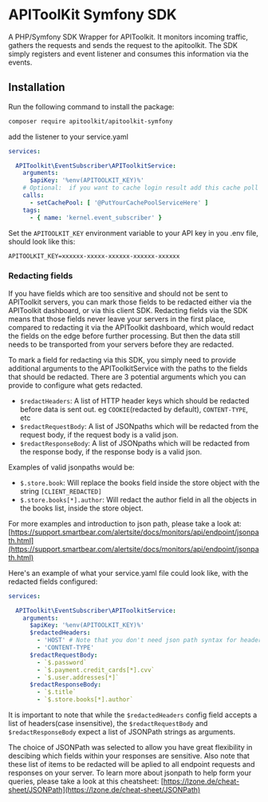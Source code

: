 # APIToolKit Symfony SDK

A PHP/Symfony SDK Wrapper for APIToolkit. It monitors incoming traffic, gathers the requests and sends the request to
the apitoolkit. The SDK simply registers and event listener and consumes this information via the events.

## Installation

Run the following command to install the package:

``` bash
composer require apitoolkit/apitoolkit-symfony
```

add the listener to your service.yaml

```yaml
services:

  APIToolkit\EventSubscriber\APIToolkitService:
    arguments:
      $apiKey: '%env(APITOOLKIT_KEY)%'
    # Optional:  if you want to cache login result add this cache poll instance via setter injection
    calls:
      - setCachePool: [ '@PutYourCachePoolServiceHere' ]
    tags:
      - { name: 'kernel.event_subscriber' }

```

Set the `APITOOLKIT_KEY` environment variable to your API key in you .env file, should look like this:

```
APITOOLKIT_KEY=xxxxxx-xxxxx-xxxxxx-xxxxxx-xxxxxx
```

### Redacting fields
If you have fields which are too sensitive and should not be sent to APIToolkit servers, you can mark those fields to be redacted either via the APIToolkit dashboard, or via this client SDK. Redacting fields via the SDK means that those fields never leave your servers in the first place, compared to redacting it via the APIToolkit dashboard, which would redact the fields on the edge before further processing. But then the data still needs to be transported from your servers before they are redacted. 

To mark a field for redacting via this SDK, you simply need to provide additional arguments to the APIToolkitService with the paths to the fields that should be redacted. 
There are 3 potential arguments which you can provide to configure what gets redacted.
- `$redactHeaders`: A list of HTTP header keys which should be redacted before data is sent out. eg `COOKIE`(redacted by default),  `CONTENT-TYPE`, etc
- `$redactRequestBody`: A list of JSONpaths which will be redacted from the request body, if the request body is a valid json.
- `$redactResponseBody`: A list of JSONpaths which will be redacted from the response body, if the response body is a valid json.

Examples of valid jsonpaths would be:
- `$.store.book`: Will replace the books field inside the store object with the string `[CLIENT_REDACTED]`
- `$.store.books[*].author`: Will redact the author field in all the objects in the books list, inside the store object. 

For more examples and introduction to json path, please take a look at: [https://support.smartbear.com/alertsite/docs/monitors/api/endpoint/jsonpath.html](https://support.smartbear.com/alertsite/docs/monitors/api/endpoint/jsonpath.html)

Here's an example of what your service.yaml file could look like, with the redacted fields configured:
```yaml
services:

  APIToolkit\EventSubscriber\APIToolkitService:
    arguments:
      $apiKey: '%env(APITOOLKIT_KEY)%'
      $redactedHeaders: 
        - 'HOST' # Note that you don't need json path syntax for headers
        - 'CONTENT-TYPE'
      $redactRequestBody:
        - `$.password`
        - `$.payment.credit_cards[*].cvv`
        - `$.user.addresses[*]`
      $redactResponseBody:
        - `$.title`
        - `$.store.books[*].author`


```

It is important to note that while the `$redactedHeaders` config field accepts a list of headers(case insensitive), 
the ``$redactRequestBody`` and `$redactResponseBody` expect a list of JSONPath strings as arguments.

The choice of JSONPath was selected to allow you have great flexibility in descibing which fields within your responses are sensitive.
Also note that these list of items to be redacted will be aplied to all endpoint requests and responses on your server.
To learn more about jsonpath to help form your queries, please take a look at this cheatsheet:
[https://lzone.de/cheat-sheet/JSONPath](https://lzone.de/cheat-sheet/JSONPath)
